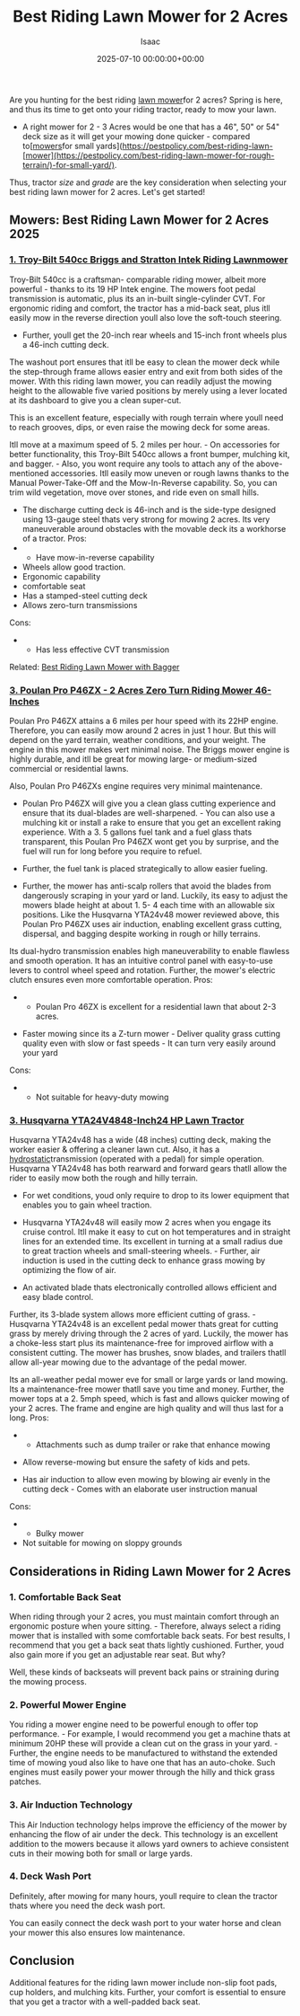﻿---
title: Best Riding Lawn Mower for 2 Acres
description: Are you hunting for the best riding lawn mower for 2 acres? Spring is here, and thus its time to get onto your riding tractor, ready to mow your lawn. - A...
slug: /best-riding-lawn-mower-for-2-acres/
date: 2025-07-10 00:00:00+00:00
lastmod: 2025-07-10 00:00:00+03:00
author: Isaac
categories:
- Mowers
tags:
- mowers
- lawn
- mower
layout: post
---

Are you hunting for the best riding [lawn mower](https://web.extension.illinois.edu/lawntalk/planting/guidelines_for_mowing_lawns.cfm)for 2 acres? Spring is here, and thus its time to get onto your riding tractor, ready to mow your lawn.

- A right mower for 2 - 3 Acres would be one that has a 46", 50" or 54" deck size as it will get your mowing done quicker - compared to[[mowers](https://pestpolicy.com/best-riding-lawn-mower-for-hilly-terrain/)for small yards](https://pestpolicy.com/best-riding-lawn-[mower](https://pestpolicy.com/best-riding-lawn-mower-for-rough-terrain/)-for-small-yard/).

Thus, tractor *size* and *grade* are the key consideration when selecting your best riding lawn mower for 2 acres. Let's get started!

##  Mowers: Best Riding Lawn Mower for 2 Acres 2025

###  [1. Troy-Bilt 540cc Briggs and Stratton Intek Riding Lawnmower](https://www.amazon.com/dp/B079KBNTSM/?tag=p-policy-20)

Troy-Bilt 540cc is a craftsman- comparable riding mower, albeit more powerful - thanks to its 19 HP Intek engine. The mowers foot pedal transmission is automatic, plus its an in-built single-cylinder CVT. For ergonomic riding and comfort, the tractor has a mid-back seat, plus itll easily mow in the reverse direction youll also love the soft-touch steering.

- Further, youll get the 20-inch rear wheels and 15-inch front wheels plus a 46-inch cutting deck.

The washout port ensures that itll be easy to clean the mower deck while the step-through frame allows easier entry and exit from both sides of the mower. With this riding lawn mower, you can readily adjust the mowing height to the allowable five varied positions by merely using a lever located at its dashboard to give you a clean super-cut.

This is an excellent feature, especially with rough terrain where youll need to reach grooves, dips, or even raise the mowing deck for some areas.

Itll move at a maximum speed of 5. 2 miles per hour. - On accessories for better functionality, this Troy-Bilt 540cc allows a front bumper, mulching kit, and bagger. - Also, you wont require any tools to attach any of the above-mentioned accessories. Itll easily mow uneven or rough lawns thanks to the Manual Power-Take-Off and the Mow-In-Reverse capability. So, you can trim wild vegetation, move over stones, and ride even on small hills.

- The discharge cutting deck is 46-inch and is the side-type designed using 13-gauge steel thats very strong for mowing 2 acres. Its very maneuverable around obstacles with the movable deck its a workhorse of a tractor. 
Pros:
- - Have mow-in-reverse capability
- Wheels allow good traction.
- Ergonomic capability
- comfortable seat
- Has a stamped-steel cutting deck
- Allows zero-turn transmissions



Cons:
- - Has less effective CVT transmission


Related: [Best Riding Lawn Mower with Bagger](https://pestpolicy.com/best-riding-lawn-mower-with-bagger/)

###  [3. Poulan Pro P46ZX - 2 Acres Zero Turn Riding Mower 46-Inches](https://www.amazon.com/dp/B002PD87M8/?tag=p-policy-20)

Poulan Pro P46ZX attains a 6 miles per hour speed with its 22HP engine. Therefore, you can easily mow around 2 acres in just 1 hour. But this will depend on the yard terrain, weather conditions, and your weight. The engine in this mower makes vert minimal noise. The Briggs mower engine is highly durable, and itll be great for mowing large- or medium-sized commercial or residential lawns.

Also, Poulan Pro P46ZXs engine requires very minimal maintenance.

- Poulan Pro P46ZX will give you a clean glass cutting experience and ensure that its dual-blades are well-sharpened. - You can also use a mulching kit or install a rake to ensure that you get an excellent raking experience. With a 3. 5 gallons fuel tank and a fuel glass thats transparent, this Poulan Pro P46ZX wont get you by surprise, and the fuel will run for long before you require to refuel.

- Further, the fuel tank is placed strategically to allow easier fueling.

- Further, the mower has anti-scalp rollers that avoid the blades from dangerously scraping in your yard or land. Luckily, its easy to adjust the mowers blade height at about 1. 5- 4 each time with an allowable six positions. Like the Husqvarna YTA24v48 mower reviewed above, this Poulan Pro P46ZX uses air induction, enabling excellent grass cutting, dispersal, and bagging despite working in rough or hilly terrains.

Its dual-hydro transmission enables high maneuverability to enable flawless and smooth operation. It has an intuitive control panel with easy-to-use levers to control wheel speed and rotation. Further, the mower's electric clutch ensures even more comfortable operation. 
Pros:
- - Poulan Pro 46ZX is excellent for a residential lawn that about 2-3 acres.


- Faster mowing since its a Z-turn mower - Deliver quality grass cutting quality even with slow or fast speeds - It can turn very easily around your yard


Cons:
- - Not suitable for heavy-duty mowing


###  [3. Husqvarna YTA24V4848-Inch24 HP Lawn Tractor](https://www.amazon.com/dp/B00HRWTGGS/?tag=p-policy-20)

Husqvarna YTA24v48 has a wide (48 inches) cutting deck, making the worker easier & offering a cleaner lawn cut. Also, it has a [hydrostatic](https://en.wikipedia.org/wiki/Hydrostatics)transmission (operated with a pedal) for simple operation. Husqvarna YTA24v48 has both rearward and forward gears thatll allow the rider to easily mow both the rough and hilly terrain.

- For wet conditions, youd only require to drop to its lower equipment that enables you to gain wheel traction.

- Husqvarna YTA24v48 will easily mow 2 acres when you engage its cruise control. Itll make it easy to cut on hot temperatures and in straight lines for an extended time. Its excellent in turning at a small radius due to great traction wheels and small-steering wheels. - Further, air induction is used in the cutting deck to enhance grass mowing by optimizing the flow of air.

- An activated blade thats electronically controlled allows efficient and easy blade control.

Further, its 3-blade system allows more efficient cutting of grass. - Husqvarna YTA24v48 is an excellent pedal mower thats great for cutting grass by merely driving through the 2 acres of yard. Luckily, the mower has a choke-less start plus its maintenance-free for improved airflow with a consistent cutting. The mower has brushes, snow blades, and trailers thatll allow all-year mowing due to the advantage of the pedal mower.

Its an all-weather pedal mower eve for small or large yards or land mowing. Its a maintenance-free mower thatll save you time and money. Further, the mower tops at a 2. 5mph speed, which is fast and allows quicker mowing of your 2 acres. The frame and engine are high quality and will thus last for a long. 
Pros:
- - Attachments such as dump trailer or rake that enhance mowing
- Allow reverse-mowing but ensure the safety of kids and pets.


- Has air induction to allow even mowing by blowing air evenly in the cutting deck - Comes with an elaborate user instruction manual


Cons:
- - Bulky mower
- Not suitable for mowing on sloppy grounds


##  Considerations in Riding Lawn Mower for 2 Acres

###  1. Comfortable Back Seat

When riding through your 2 acres, you must maintain comfort through an ergonomic posture when youre sitting. - Therefore, always select a riding mower that is installed with some comfortable back seats. For best results, I recommend that you get a back seat thats lightly cushioned. Further, youd also gain more if you get an adjustable rear seat. But why?

Well, these kinds of backseats will prevent back pains or straining during the mowing process.

###  2. Powerful Mower Engine

You riding a mower engine need to be powerful enough to offer top performance. - For example, I would recommend you get a machine thats at minimum 20HP these will provide a clean cut on the grass in your yard. - Further, the engine needs to be manufactured to withstand the extended time of mowing youd also like to have one that has an auto-choke. Such engines must easily power your mower through the hilly and thick grass patches.

###  3. Air Induction Technology

This Air Induction technology helps improve the efficiency of the mower by enhancing the flow of air under the deck. This technology is an excellent addition to the mowers because it allows yard owners to achieve consistent cuts in their mowing both for small or large yards.

###  4. Deck Wash Port

Definitely, after mowing for many hours, youll require to clean the tractor thats where you need the deck wash port.

You can easily connect the deck wash port to your water horse and clean your mower this also ensures low maintenance.

##  Conclusion

Additional features for the riding lawn mower include non-slip foot pads, cup holders, and mulching kits. Further, your comfort is essential to ensure that you get a tractor with a well-padded back seat.


